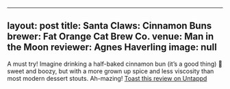 
---
layout: post
title:  Santa Claws: Cinnamon Buns
brewer: Fat Orange Cat Brew Co.
venue: Man in the Moon
reviewer: Agnes Haverling
image: null
---

A must try! Imagine drinking a half&#45;baked cinnamon bun (it’s a good thing) 🤤 sweet and boozy, but with a more grown up spice and less viscosity than most modern dessert stouts. Ah&#45;mazing!
[Toast this review on Untappd](https://untappd.com/user/&#45;Spacebacon&#45;/checkin/1344756088)
